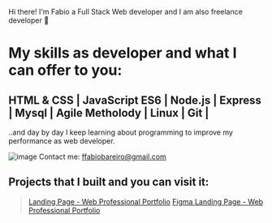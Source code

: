 Hi there! I'm Fabio a Full Stack Web developer and I am also freelance developer 👋

# My skills as developer and what I can offer to you:

## HTML & CSS | JavaScript ES6 | Node.js | Express | Mysql | Agile Metholody | Linux | Git |

..and day by day I keep learning about programming to improve my performance as web developer.

![image](https://user-images.githubusercontent.com/52148486/122406508-4a43e500-cf57-11eb-89f7-77c85484879a.png) Contact me: ffabiobareiro@gmail.com

## Projects that I built and you can visit it: 

> [Landing Page - Web Professional Portfolio](https://fabiobareiro.github.io/freelance-landing-page/portfolio-profesional/)
> [Figma Landing Page - Web Professional Portfolio](https://www.figma.com/file/loZg7CcQbLTTPMtOOnPXag/W-Portfolio-Laura?node-id=199%3A200)


